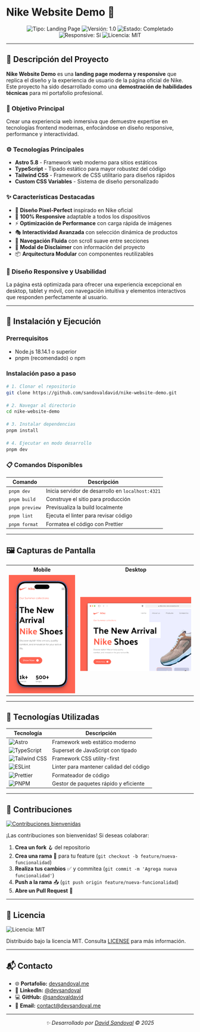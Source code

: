 # Nike Website Demo 👟

<div align="center">
  <img src="https://img.shields.io/badge/Tipo-Landing%20Page-brightgreen" alt="Tipo: Landing Page">
  <img src="https://img.shields.io/badge/Versión-1.0-blue" alt="Versión: 1.0">
  <img src="https://img.shields.io/badge/Estado-Completado-success" alt="Estado: Completado">
  <img src="https://img.shields.io/badge/Responsive-Sí-orange" alt="Responsive: Sí">
  <img src="https://img.shields.io/badge/Licencia-MIT-lightgrey" alt="Licencia: MIT">
</div>

---

## 🧾 Descripción del Proyecto

**Nike Website Demo** es una **landing page moderna y responsive** que replica el diseño y la experiencia de usuario de la página oficial de Nike. Este proyecto ha sido desarrollado como una **demostración de habilidades técnicas** para mi portafolio profesional.

### 🎯 Objetivo Principal

Crear una experiencia web inmersiva que demuestre expertise en tecnologías frontend modernas, enfocándose en diseño responsive, performance y interactividad.

### ⚙️ Tecnologías Principales

- **Astro 5.8** - Framework web moderno para sitios estáticos
- **TypeScript** - Tipado estático para mayor robustez del código
- **Tailwind CSS** - Framework de CSS utilitario para diseños rápidos
- **Custom CSS Variables** - Sistema de diseño personalizado

### ✨ Características Destacadas

- 🎨 **Diseño Pixel-Perfect** inspirado en Nike oficial
- 📱 **100% Responsive** adaptable a todos los dispositivos
- ⚡ **Optimización de Performance** con carga rápida de imágenes
- 🎭 **Interactividad Avanzada** con selección dinámica de productos
- 🔄 **Navegación Fluida** con scroll suave entre secciones
- 🎪 **Modal de Disclaimer** con información del proyecto
- 📦 **Arquitectura Modular** con componentes reutilizables

### 📱 Diseño Responsive y Usabilidad

La página está optimizada para ofrecer una experiencia excepcional en desktop, tablet y móvil, con navegación intuitiva y elementos interactivos que responden perfectamente al usuario.

---

## 🚀 Instalación y Ejecución

### Prerrequisitos

- Node.js 18.14.1 o superior
- pnpm (recomendado) o npm

### Instalación paso a paso

```bash
# 1. Clonar el repositorio
git clone https://github.com/sandovaldavid/nike-website-demo.git

# 2. Navegar al directorio
cd nike-website-demo

# 3. Instalar dependencias
pnpm install

# 4. Ejecutar en modo desarrollo
pnpm dev
```

### 📋 Comandos Disponibles

| Comando              | Descripción                                    |
|---------------------|------------------------------------------------|
| `pnpm dev`          | Inicia servidor de desarrollo en `localhost:4321` |
| `pnpm build`        | Construye el sitio para producción            |
| `pnpm preview`      | Previsualiza la build localmente              |
| `pnpm lint`         | Ejecuta el linter para revisar código         |
| `pnpm format`       | Formatea el código con Prettier               |

---

## 🖼️ Capturas de Pantalla

<div align="center">
  <table>
    <tr>
      <th>Mobile</th>
      <th>Desktop</th>
    </tr>
    <tr>
      <td><img src="public/mockups/mobile-demo.png" alt="mockup_mobile"></td>
      <td><img src="public/mockups/desktop-demo.png" alt="mockup_desktop"></td>
    </tr>
  </table>
</div>

---

## 🧪 Tecnologías Utilizadas

| Tecnología | Descripción |
|------------|-------------|
| ![Astro](https://img.shields.io/badge/-Astro-FF5D01?logo=astro&logoColor=white) | Framework web estático moderno |
| ![TypeScript](https://img.shields.io/badge/-TypeScript-3178C6?logo=typescript&logoColor=white) | Superset de JavaScript con tipado |
| ![Tailwind CSS](https://img.shields.io/badge/-TailwindCSS-38B2AC?logo=tailwindcss&logoColor=white) | Framework CSS utility-first |
| ![ESLint](https://img.shields.io/badge/-ESLint-4B32C3?logo=eslint&logoColor=white) | Linter para mantener calidad del código |
| ![Prettier](https://img.shields.io/badge/-Prettier-F7B93E?logo=prettier&logoColor=black) | Formateador de código |
| ![PNPM](https://img.shields.io/badge/-PNPM-F69220?logo=pnpm&logoColor=white) | Gestor de paquetes rápido y eficiente |

---

## 🤝 Contribuciones

[![Contribuciones bienvenidas](https://img.shields.io/badge/Contribuciones-Bienvenidas-ff69b4.svg)](https://github.com/sandovaldavid/nike-website-demo/pulls)

¡Las contribuciones son bienvenidas! Si deseas colaborar:

1. **Crea un fork** 🪝 del repositorio
2. **Crea una rama** 🌿 para tu feature (`git checkout -b feature/nueva-funcionalidad`)
3. **Realiza tus cambios** ✅ y commitea (`git commit -m 'Agrega nueva funcionalidad'`)
4. **Push a la rama** 📤 (`git push origin feature/nueva-funcionalidad`)
5. **Abre un Pull Request** 🧵

---

## 🧾 Licencia

![Licencia: MIT](https://img.shields.io/badge/Licencia-MIT-lightgrey)

Distribuido bajo la licencia MIT. Consulta [LICENSE](./LICENSE) para más información.

---

## 📬 Contacto

- 🌐 **Portafolio:** [devsandoval.me](https://devsandoval.me)
- 💼 **LinkedIn:** [@devsandoval](https://linkedin.com/in/devsandoval)
- 💻 **GitHub:** [@sandovaldavid](https://github.com/sandovaldavid)
- 📧 **Email:** [contact@devsandoval.me](mailto:contact@devsandoval.me)

---

<div align="center">
  <i>✨ Desarrollado por <a href="https://devsandoval.me/">David Sandoval</a> © 2025</i>
</div>
